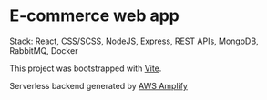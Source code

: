 # E-commerce web app

Stack: React, CSS/SCSS, NodeJS, Express, REST APIs, MongoDB, RabbitMQ, Docker

This project was bootstrapped with [Vite](https://github.com/vitejs/vite).

Serverless backend generated by [AWS Amplify](https://aws.amazon.com/amplify/)
